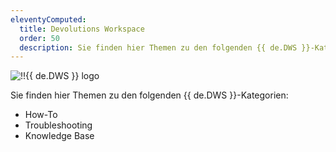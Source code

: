 ```yaml
---
eleventyComputed:
  title: Devolutions Workspace
  order: 50
  description: Sie finden hier Themen zu den folgenden {{ de.DWS }}-Kategorien:':' How-To, Troubleshooting und Knowledge Base Themen.
---
```

![!!{{ de.DWS }} logo](https://webdevolutions.blob.core.windows.net/images/projects/workspace/logos/workspace-color-shadow.svg)  

Sie finden hier Themen zu den folgenden {{ de.DWS }}-Kategorien:  

- How-To 
- Troubleshooting 
- Knowledge Base 